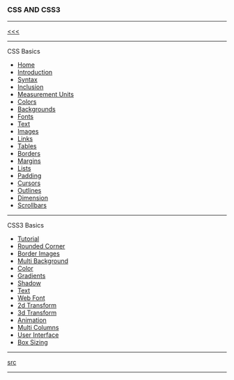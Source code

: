 
### CSS AND CSS3

---

[<<<](https://github.com/ttltrk/PRG/blob/master/MANUALS.MD)

---

CSS Basics

* <a href="https://github.com/ttltrk/WEB/blob/master/CSS/DOC/BCSSM/01/HOME.MD">Home</a>
* <a href="">Introduction</a>
* <a href="">Syntax</a>
* <a href="">Inclusion</a>
* <a href="">Measurement Units</a>
* <a href="">Colors</a>
* <a href="">Backgrounds</a>
* <a href="">Fonts</a>
* <a href="">Text</a>
* <a href="">Images</a>
* <a href="">Links</a>
* <a href="">Tables</a>
* <a href="">Borders</a>
* <a href="">Margins</a>
* <a href="">Lists</a>
* <a href="">Padding</a>
* <a href="">Cursors</a>
* <a href="">Outlines</a>
* <a href="">Dimension</a>
* <a href="">Scrollbars</a>

---

CSS3 Basics

* <a href="">Tutorial</a>
* <a href="">Rounded Corner</a>
* <a href="">Border Images</a>
* <a href="">Multi Background</a>
* <a href="">Color</a>
* <a href="">Gradients</a>
* <a href="">Shadow</a>
* <a href="">Text</a>
* <a href="">Web Font</a>
* <a href="">2d Transform</a>
* <a href="">3d Transform</a>
* <a href="">Animation</a>
* <a href="">Multi Columns</a>
* <a href="">User Interface</a>
* <a href="">Box Sizing</a>

---

[src](https://www.tutorialspoint.com/css/index.htm)

---
